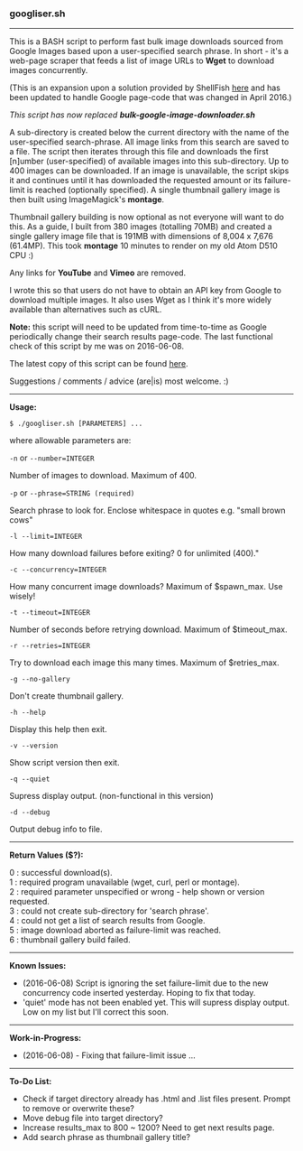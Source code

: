 ### googliser.sh
---
This is a BASH script to perform fast bulk image downloads sourced from Google Images based upon a user-specified search phrase. In short - it's a web-page scraper that feeds a list of image URLs to **Wget** to download images concurrently. 

(This is an expansion upon a solution provided by ShellFish [here](https://stackoverflow.com/questions/27909521/download-images-from-google-with-command-line) and has been updated to handle Google page-code that was changed in April 2016.)

*This script has now replaced* ***bulk-google-image-downloader.sh***

A sub-directory is created below the current directory with the name of the user-specified search-phrase. All image links from this search are saved to a file. The script then iterates through this file and downloads the first [n]umber (user-specified) of available images into this sub-directory. Up to 400 images can be downloaded. If an image is unavailable, the script skips it and continues until it has downloaded the requested amount or its failure-limit is reached (optionally specified). A single thumbnail gallery image is then built using ImageMagick's **montage**.

Thumbnail gallery building is now optional as not everyone will want to do this. As a guide, I built from 380 images (totalling 70MB) and created a single gallery image file that is 191MB with dimensions of 8,004 x 7,676 (61.4MP). This took **montage** 10 minutes to render on my old Atom D510 CPU :)

Any links for **YouTube** and **Vimeo** are removed.

I wrote this so that users do not have to obtain an API key from Google to download multiple images. It also uses Wget as I think it's more widely available than alternatives such as cURL.

**Note:** this script will need to be updated from time-to-time as Google periodically change their search results page-code. The last functional check of this script by me was on 2016-06-08. 

The latest copy of this script can be found [here](https://github.com/teracow/googliser).  

Suggestions / comments / advice (are|is) most welcome. :)

---
**Usage:**

    $ ./googliser.sh [PARAMETERS] ...

where allowable parameters are:

`-n` or `--number=INTEGER`

Number of images to download. Maximum of 400.  

`-p` or `--phrase=STRING (required)`

Search phrase to look for. Enclose whitespace in quotes e.g. "small brown cows"

`-l --limit=INTEGER`

How many download failures before exiting? 0 for unlimited (400)."

`-c --concurrency=INTEGER`

How many concurrent image downloads? Maximum of $spawn_max. Use wisely!

`-t --timeout=INTEGER`

Number of seconds before retrying download. Maximum of $timeout_max.

`-r --retries=INTEGER`

Try to download each image this many times. Maximum of $retries_max.

`-g --no-gallery`

Don't create thumbnail gallery.

`-h --help`

Display this help then exit.

`-v --version`

Show script version then exit.

`-q --quiet`

Supress display output. (non-functional in this version)

`-d --debug`

Output debug info to file.


---
**Return Values ($?):**  

0 : successful download(s).  
1 : required program unavailable (wget, curl, perl or montage).  
2 : required parameter unspecified or wrong - help shown or version requested.  
3 : could not create sub-directory for 'search phrase'.  
4 : could not get a list of search results from Google.  
5 : image download aborted as failure-limit was reached.  
6 : thumbnail gallery build failed.

---
**Known Issues:**

- (2016-06-08) Script is ignoring the set failure-limit due to the new concurrency code inserted yesterday. Hoping to fix that today.
- 'quiet' mode has not been enabled yet. This will supress display output. Low on my list but I'll correct this soon.

---
**Work-in-Progress:**

- (2016-06-08) - Fixing that failure-limit issue ...
 
---
**To-Do List:**

- Check if target directory already has .html and .list files present. Prompt to remove or overwrite these?
- Move debug file into target directory?
- Increase results_max to 800 ~ 1200? Need to get next results page.
- Add search phrase as thumbnail gallery title?

